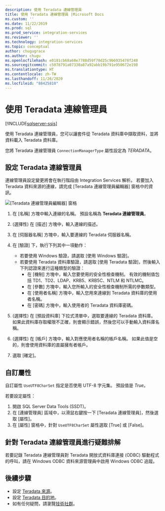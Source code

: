 ```yaml
---
description: 使用 Teradata 連線管理員
title: 使用 Teradata 連線管理員 |Microsoft Docs
ms.custom: ''
ms.date: 11/22/2019
ms.prod: sql
ms.prod_service: integration-services
ms.reviewer: ''
ms.technology: integration-services
ms.topic: conceptual
author: chugugrace
ms.author: chugu
ms.openlocfilehash: e0181cb68a68e7788d59f70d25c9b6935478f248
ms.sourcegitcommit: c5078791a07330a87a92abb19b791e950672e198
ms.translationtype: HT
ms.contentlocale: zh-TW
ms.lasthandoff: 11/26/2020
ms.locfileid: "88425810"
---
```

# <a name="use-the-teradata-connection-manager"></a>使用 Teradata 連線管理員

[!INCLUDE[sqlserver-ssis](../../includes/applies-to-version/sqlserver-ssis.md)]

使用 Teradata 連線管理員，您可以讓套件從 Teradata 資料庫中擷取資料，並將資料載入 Teradata 資料庫。

您將 Teradata 連線管理員 `ConnectionManagerType` 屬性設定為 *TERADATA*。

## <a name="configure-the-teradata-connection-manager"></a>設定 Teradata 連線管理員

連線管理員設定變更將會在執行階段由 Integration Services 解析。 若要加入 Teradata 資料來源的連線，請完成 [Teradata 連線管理員編輯器] 窗格中的資訊。

![[Teradata 連線管理員編輯器] 窗格](media/teradata-connection-manager.png)

1. 在 [名稱] 方塊中輸入連線的名稱。 預設名稱為 **Teradata 連線管理員**。

1. (選擇性) 在 [描述] 方塊中，輸入連線的描述。

1. 在 [伺服器名稱] 方塊中，輸入要連線的 Teradata 伺服器名稱。

1. 在 [驗證] 下，執行下列其中一項動作：

   - 若要使用 Windows 驗證，請選取 [使用 Windows 驗證]。
   - 若要使用 Teradata 資料庫驗證，請選取 [使用 Teradata 驗證]，然後輸入下列認證來進行這種類型的驗證：
     - 在 [機制] 方塊中，輸入您要使用的安全性檢查機制。 有效的機制值包括 TD1、TD2、LDAP、KRB5、KRB5C、NTLM 和 NTLMC。
     - 在 [參數] 方塊中，輸入您所輸入的安全性檢查機制所需的參數類型。
     - 在 [使用者名稱] 方塊中，輸入您用來連線到 Teradata 資料庫的使用者名稱。  
     - 在 [密碼] 方塊中，輸入使用者的 Teradata 資料庫密碼。

1. (選擇性) 在 [預設資料庫] 下拉式清單中，選取要連線的 Teradata 資料庫。 如果此資料庫存取權限不正確，則會顯示錯誤，然後您可以手動輸入資料庫名稱。

1. (選擇性) 在 [帳戶] 方塊中，輸入對應使用者名稱的帳戶名稱。 如果此值是空的，則會使用資料庫的直屬擁有者帳戶。
1. 選取 [確定]。

## <a name="custom-property"></a>自訂屬性

自訂屬性 `UseUTF8CharSet` 指定是否使用 UTF-8 字元集。 預設值是 *True*。

若要設定屬性：

1. 開啟 SQL Server Data Tools (SSDT)。
1. 在 [連線管理員] 區域中，以滑鼠右鍵按一下 [Teradata 連線管理員]，然後選取 [屬性]。
1. 在 [屬性] 窗格中，針對 `UseUTF8CharSet` 屬性選取 [True] 或 [False]。

## <a name="troubleshoot-the-teradata-connection-manager"></a>針對 Teradata 連線管理員進行疑難排解

若要記錄 Teradata 連線管理員對 Teradata 開放式資料庫連接 (ODBC) 驅動程式的呼叫，請在 Windows ODBC 資料來源管理員中啟用 Windows ODBC 追蹤。

## <a name="next-steps"></a>後續步驟

- 設定 [Teradata 來源](teradata-source.md)。
- 設定 [Teradata 目的地](teradata-destination.md)。
- 如有任何疑問，請瀏覽[技術社群](https://aka.ms/AA5u35j)。
